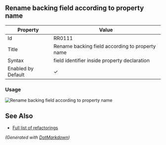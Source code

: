 ## Rename backing field according to property name

| Property           | Value                                           |
| ------------------ | ----------------------------------------------- |
| Id                 | RR0111                                          |
| Title              | Rename backing field according to property name |
| Syntax             | field identifier inside property declaration    |
| Enabled by Default | &#x2713;                                        |

### Usage

![Rename backing field according to property name](../../images/refactorings/RenameBackingFieldAccordingToPropertyName.png)

## See Also

* [Full list of refactorings](Refactorings.md)


*\(Generated with [DotMarkdown](http://github.com/JosefPihrt/DotMarkdown)\)*